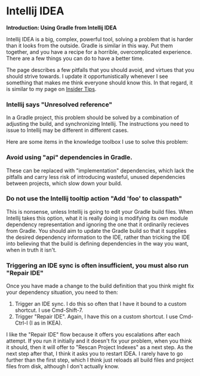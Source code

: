 # Intellij IDEA

**Introduction: Using Gradle from Intellij IDEA**

Intellij IDEA is a big, complex, powerful tool, solving a problem that is harder than it looks from the outside. Gradle is similar in this way. Put them together, and you have a recipe for a horrible, overcomplicated experience. There are a few things you can do to have a better time.

The page describes a few pitfalls that you should avoid, and virtues that you should strive towards. I update it opportunistically whenever I see something that makes me think everyone should know this. In that regard, it is similar to my page on [Insider Tips](/en/writing/gradle/insider-guidelines).

### Intellij says "Unresolved reference"

In a Gradle project, this problem should be solved by a combination of adjusting the build, and synchronizing Intellij. The instructions you need to issue to Intellij may be different in different cases.

Here are some items in the knowledge toolbox I use to solve this problem:

### Avoid using "api" dependencies in Gradle.

These can be replaced with "implementation" dependencies, which lack the pitfalls and carry less risk of introducing wasteful, unused dependencies between projects, which slow down your build.

### Do not use the Intellij tooltip action "Add 'foo' to classpath"

This is nonsense, unless Intellij is going to edit your Gradle build files. When Intellij takes this option, what it is really doing is modifying its own module dependency representation and ignoring the one that it ordinarily recieves from Gradle. You should aim to update the Gradle build so that it supplies the desired dependency information to the IDE, rather than tricking the IDE into believing that the build is defining dependencies in the way you want, when in truth it isn't.

### Triggering an IDE sync is often insufficient, you must also run "Repair IDE"

Once you have made a change to the build definition that you think might fix your dependency situation, you need to then:

1. Trigger an IDE sync. I do this so often that I have it bound to a custom shortcut. I use Cmd-Shift-7.
2. Trigger "Repair IDE". Again, I have this on a custom shortcut. I use Cmd-Ctrl-I (I as in IKEA).

I like the "Repair IDE" flow because it offers you escalations after each attempt. If you run it initially and it doesn't fix your problem, when you think it should, then it will offer to "Rescan Project Indexes" as a next step. As the next step after that, I think it asks you to restart IDEA. I rarely have to go further than the first step, which I think just reloads all build files and project files from disk, although I don't actually know.
